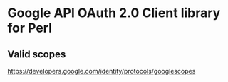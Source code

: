 # Google API OAuth 2.0 Client library for Perl

## Valid scopes
https://developers.google.com/identity/protocols/googlescopes
